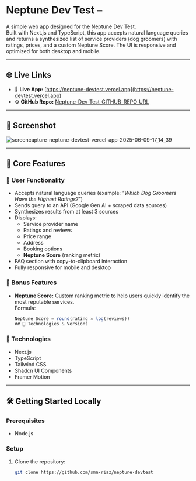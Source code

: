 # Neptune Dev Test –

A simple web app designed for the Neptune Dev Test.  
Built with Next.js and TypeScript, this app accepts natural language queries and returns a synthesized list of service providers (dog groomers) with ratings, prices, and a custom Neptune Score. The UI is responsive and optimized for both desktop and mobile.

---

## 🌐 Live Links

- 🚀 **Live App:** [https://neptune-devtest.vercel.app](https://neptune-devtest.vercel.app)
- ⚙️ **GitHub Repo:** [Neptune-Dev-Test_GITHUB_REPO_URL](https://github.com/smn-riaz/neptune-devtest)

---

## 📸 Screenshot

![screencapture-neptune-devtest-vercel-app-2025-06-09-17_14_39](https://github.com/user-attachments/assets/2cc9a8f9-e67a-4c11-9200-08f6eadadd14)

---

## 🚀 Core Features

### 👤 User Functionality
- Accepts natural language queries (example: *"Which Dog Groomers Have the Highest Ratings?"*)
- Sends query to an API (Google Gen AI + scraped data sources)
- Synthesizes results from at least 3 sources
- Displays:
  - Service provider name
  - Ratings and reviews
  - Price range
  - Address
  - Booking options
  - **Neptune Score** (ranking metric)
- FAQ section with copy-to-clipboard interaction
- Fully responsive for mobile and desktop

### 💎 Bonus Features
- **Neptune Score:** Custom ranking metric to help users quickly identify the most reputable services.  
  Formula:

  ```js
  Neptune Score = round(rating × log(reviews))
  ## 🧰 Technologies & Versions

### 🔧 Technologies
- Next.js
- TypeScript
- Tailwind CSS
- Shadcn UI Components
- Framer Motion

---

  ## 🛠️ Getting Started Locally

### Prerequisites
- Node.js

### Setup
1. Clone the repository:
   ```bash
   git clone https://github.com/smn-riaz/neptune-devtest
   
